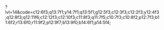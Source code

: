?lvl=14&code=c12:6f3;q13:7f1;y14:7f1;q13:5f1;g12:5f3;c12:3f3;c12:2f3;y12:4f3;q12:8f3;q12:11f6;c12:12f3;c12:10f3;c11:8f3;q11:7f5;c10:7f3;c10:8f2;p12:7f3;b11:6f2;r13:6f0;r11:9f2;p12:9f7;b13:9f0;b14:6f1;p14:5f4;